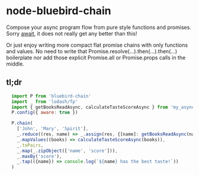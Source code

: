 # node-bluebird-chain
Compose your async program flow from pure style functions and promises.
Sorry [await](https://tc39.github.io/ecmascript-asyncawait/#examples), it does not really get any better than this!

Or just enjoy writing more compact flat promise chains with only functions and values.
No need to write that Promise.resolve(...).then(...).then(...) boilerplate nor add those explicit Promise.all or Promise.props calls in the middle.


## tl;dr
```javascript
  import P from 'bluebird-chain'
  import _ from 'lodash/fp'
  import { getBooksReadAsync, calculateTasteScoreAsync } from 'my_async_functions'
  P.config({ aware: true })

  P.chain(
    ['John', 'Mary', 'Spirit'],
    _.reduce((res, name) => _.assign(res, {[name]: getBooksReadAsync(name)}), {}),
    _.mapValues((books) => calculateTasteScoreAsync(books)),
    _.toPairs,
    _.map(_.zipObject(['name', 'score'])),
    _.maxBy('score'),
    _.tap(({name}) => console.log(`${name} has the best taste!`))
  )
```
